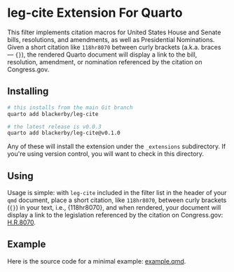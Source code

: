 # leg-cite Extension For Quarto

This filter implements citation macros for United States House and Senate bills, resolutions, and amendments, as well as Presidential Nominations. Given a short citation like `118hr8070` between curly brackets (a.k.a. braces &mdash; `{}`),  the rendered Quarto document will display a link to the bill, resolution, amendment, or nomination referenced by the citation on Congress.gov.

## Installing

```bash
# this installs from the main Git branch
quarto add blackerby/leg-cite

# the latest release is v0.0.3
quarto add blackerby/leg-cite@v0.1.0
```
Any of these will install the extension under the `_extensions` subdirectory.
If you're using version control, you will want to check in this directory.

## Using

Usage is simple: with `leg-cite` included in the filter list in the header of your `qmd` document, place a short citation, like `118hr8070`, between curly brackets (`{}`) in your text, i.e., {118hr8070}, and when rendered, your document will display a link to the legislation referenced by the citation on Congress.gov: [H.R.8070](https://www.congress.gov/bill/118th-congress/house-bill/8070). 

## Example

Here is the source code for a minimal example: [example.qmd](example.qmd).

